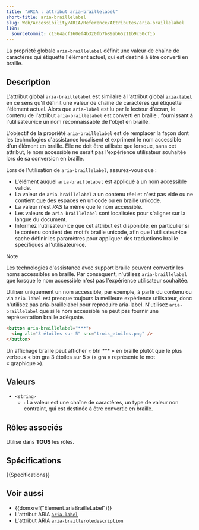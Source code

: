 ```yaml
---
title: "ARIA : attribut aria-braillelabel"
short-title: aria-braillelabel
slug: Web/Accessibility/ARIA/Reference/Attributes/aria-braillelabel
l10n:
  sourceCommit: c1564acf160ef4b320fb7b89ab65211b9c50cf1b
---
```


La propriété globale `aria-braillelabel` définit une valeur de chaîne de caractères qui étiquette l'élément actuel, qui est destiné à être converti en braille.

## Description

L'attribut global `aria-braillelabel` est similaire à l'attribut global [`aria-label`](/fr/docs/Web/Accessibility/ARIA/Reference/Attributes/aria-label) en ce sens qu'il définit une valeur de chaîne de caractères qui étiquette l'élément actuel. Alors que `aria-label` est lu par le lecteur d'écran, le contenu de l'attribut `aria-braillelabel` est converti en braille&nbsp;; fournissant à l'utilisateur·ice un nom reconnaissable de l'objet en braille.

L'objectif de la propriété `aria-braillelabel` est de remplacer la façon dont les technologies d'assistance localisent et expriment le nom accessible d'un élément en braille. Elle ne doit être utilisée que lorsque, sans cet attribut, le nom accessible ne serait pas l'expérience utilisateur souhaitée lors de sa conversion en braille.

Lors de l'utilisation de `aria-braillelabel`, assurez-vous que&nbsp;:

- L'élément auquel `aria-braillelabel` est appliqué a un nom accessible valide.
- La valeur de `aria-braillelabel` a un contenu réel et n'est pas vide ou ne contient que des espaces en unicode ou en braille unicode.
- La valeur n'est _PAS_ la même que le nom accessible.
- Les valeurs de `aria-braillelabel` sont localisées pour s'aligner sur la langue du document.
- Informez l'utilisateur·ice que cet attribut est disponible, en particulier si le contenu contient des motifs braille unicode, afin que l'utilisateur·ice sache définir les paramètres pour appliquer des traductions braille spécifiques à l'utilisateur·ice.

> [!NOTE]
> Les technologies d'assistance avec support braille peuvent convertir les noms accessibles en braille.
> Par conséquent, n'utilisez `aria-braillelabel` que lorsque le nom accessible n'est pas l'expérience utilisateur souhaitée.

Utiliser uniquement un nom accessible, par exemple, à partir du contenu ou via `aria-label` est presque toujours la meilleure expérience utilisateur, donc n'utilisez pas aria-braillelabel pour reproduire aria-label. N'utilisez `aria-braillelabel` que si le nom accessible ne peut pas fournir une représentation braille adéquate.

```html
<button aria-braillelabel="***">
  <img alt="3 étoiles sur 5" src="trois_etoiles.png" />
</button>
```

Un affichage braille peut afficher «&nbsp;btn \*\*\*&nbsp;» en braille plutôt que le plus verbeux «&nbsp;btn gra 3 étoiles sur 5&nbsp;» («&nbsp;gra&nbsp;» représente le mot «&nbsp;graphique&nbsp;»).

## Valeurs

- `<string>`
  - : La valeur est une chaîne de caractères, un type de valeur non contraint, qui est destinée à être convertie en braille.

## Rôles associés

Utilisé dans **TOUS** les rôles.

## Spécifications

{{Specifications}}

## Voir aussi

- {{domxref("Element.ariaBrailleLabel")}}
- L'attribut ARIA [`aria-label`](/fr/docs/Web/Accessibility/ARIA/Reference/Attributes/aria-label)
- L'attribut ARIA [`aria-brailleroledescription`](/fr/docs/Web/Accessibility/ARIA/Reference/Attributes/aria-brailleroledescription)
